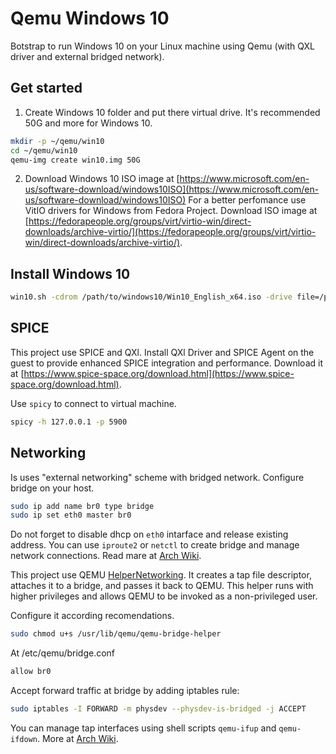 # Qemu Windows 10
Botstrap to run Windows 10 on your Linux machine using Qemu (with QXL driver and external bridged network).

## Get started
1. Create Windows 10 folder and put there virtual drive. It's recommended 50G and more for Windows 10.
```sh
mkdir -p ~/qemu/win10
cd ~/qemu/win10
qemu-img create win10.img 50G
```
2. Download Windows 10 ISO image at [https://www.microsoft.com/en-us/software-download/windows10ISO](https://www.microsoft.com/en-us/software-download/windows10ISO)
For a better perfomance use VitIO drivers for Windows from Fedora Project. Download ISO image at [https://fedorapeople.org/groups/virt/virtio-win/direct-downloads/archive-virtio/](https://fedorapeople.org/groups/virt/virtio-win/direct-downloads/archive-virtio/).

## Install Windows 10
```sh
win10.sh -cdrom /path/to/windows10/Win10_English_x64.iso -drive file=/path/to/VirtIO_Win_Drivers/virtio-win-0.1.149.iso,index=3,media=cdrom
```
## SPICE
This project use SPICE and QXl. Install QXl Driver and SPICE Agent on the guest to provide enhanced SPICE integration and performance. Download it at [https://www.spice-space.org/download.html](https://www.spice-space.org/download.html).

Use `spicy` to connect to virtual machine.
```sh
spicy -h 127.0.0.1 -p 5900
```

## Networking
Is uses "external networking" scheme with bridged network. Configure bridge on your host.
```sh
sudo ip add name br0 type bridge
sudo ip set eth0 master br0
```
Do not forget to disable dhcp on `eth0` intarface and release existing address. You can use `iproute2` or `netctl` to create bridge and manage network connections. Read mare at [Arch Wiki](https://wiki.archlinux.org/index.php/Network_bridge).

This project use QEMU [HelperNetworking](https://wiki.qemu.org/Features/HelperNetworking). It creates a tap file descriptor, attaches it to a bridge, and passes it back to QEMU. This helper runs with higher privileges and allows QEMU to be invoked as a non-privileged user.

Configure it according recomendations.
```sh
sudo chmod u+s /usr/lib/qemu/qemu-bridge-helper
```
At /etc/qemu/bridge.conf
```sh
allow br0
```

Accept forward traffic at bridge by adding iptables rule:
```sh
sudo iptables -I FORWARD -m physdev --physdev-is-bridged -j ACCEPT
```

You can manage tap interfaces using shell scripts `qemu-ifup` and `qemu-ifdown`. More at [Arch Wiki](https://wiki.archlinux.org/index.php/QEMU#Creating_bridge_manually).

